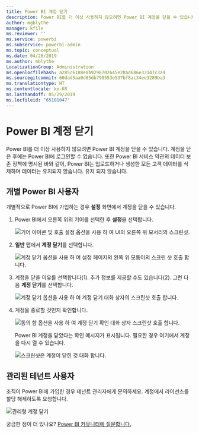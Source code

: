 ```yaml
---
title: Power BI 계정 닫기
description: Power BI를 더 이상 사용하지 않으려면 Power BI 계정을 닫을 수 있습니다.
author: mgblythe
manager: kfile
ms.reviewer: ''
ms.service: powerbi
ms.subservice: powerbi-admin
ms.topic: conceptual
ms.date: 04/26/2019
ms.author: mblythe
LocalizationGroup: Administration
ms.openlocfilehash: a285c6188e8b9298702645e28ad686e33147c3a9
ms.sourcegitcommit: 60dad5aa0d85db790553e537bf8ac34ee3289ba3
ms.translationtype: HT
ms.contentlocale: ko-KR
ms.lasthandoff: 05/29/2019
ms.locfileid: "65101047"
---
```

# <a name="close-your-power-bi-account"></a>Power BI 계정 닫기

Power BI를 더 이상 사용하지 않으려면 Power BI 계정을 닫을 수 있습니다.  계정을 닫은 후에는 Power BI에 로그인할 수 없습니다. 또한 Power BI 서비스 약관의 데이터 보존 정책에 명시된 바와 같이, Power BI는 업로드하거나 생성한 모든 고객 데이터를 삭제하며 데이터는 유지되지 않습니다. 유지 되지 않습니다.

## <a name="individual-power-bi-users"></a>개별 Power BI 사용자

개별적으로 Power BI에 가입하는 경우 **설정** 화면에서 계정을 닫을 수 있습니다.

1. Power BI에서 오른쪽 위의 기어를 선택한 후 **설정**을 선택합니다.

    ![기어 아이콘 및 호출 설정 옵션을 사용 하 여 UI의 오른쪽 위 모서리의 스크린샷.](media/service-admin-closing-your-account/close-account-settings.png)

1. **일반** 탭에서 **계정 닫기**를 선택합니다.

    ![계정 닫기 옵션을 사용 하 여 설정 페이지의 왼쪽 위 모퉁이의 스크린 샷 호출 합니다.](media/service-admin-closing-your-account/close-account-settings-2.png)

1. 계정을 닫을 이유를 선택합니다(1). 추가 정보를 제공할 수도 있습니다(2). 그런 다음 **계정 닫기**를 선택합니다.

    ![계정 닫기 옵션을 사용 하 여 계정 닫기 대화 상자의 스크린샷 호출 합니다.](media/service-admin-closing-your-account/close-account-settings-3.png)

1. 계정을 종료할 것인지 확인합니다.

    ![동의 함 옵션을 사용 하 여 계정 닫기 확인 대화 상자 스크린샷 호출 합니다.](media/service-admin-closing-your-account/close-account-settings-4.png)

    Power BI 계정을 닫았다는 확인 메시지가 표시됩니다. 필요한 경우 여기에서 계정을 다시 열 수 있습니다.

    ![스크린샷은 계정이 닫힌 것 대화 합니다.](media/service-admin-closing-your-account/close-account-settings-5.png)

## <a name="managed-tenant-users"></a>관리된 테넌트 사용자

조직이 Power BI에 가입한 경우 테넌트 관리자에게 문의하세요. 계정에서 라이선스를 할당 해제하도록 요청합니다.

![관리형 계정 닫기](media/service-admin-closing-your-account/close-account-managed.png)

궁금한 점이 더 있나요? [Power BI 커뮤니티에 질문합니다.](http://community.powerbi.com/)